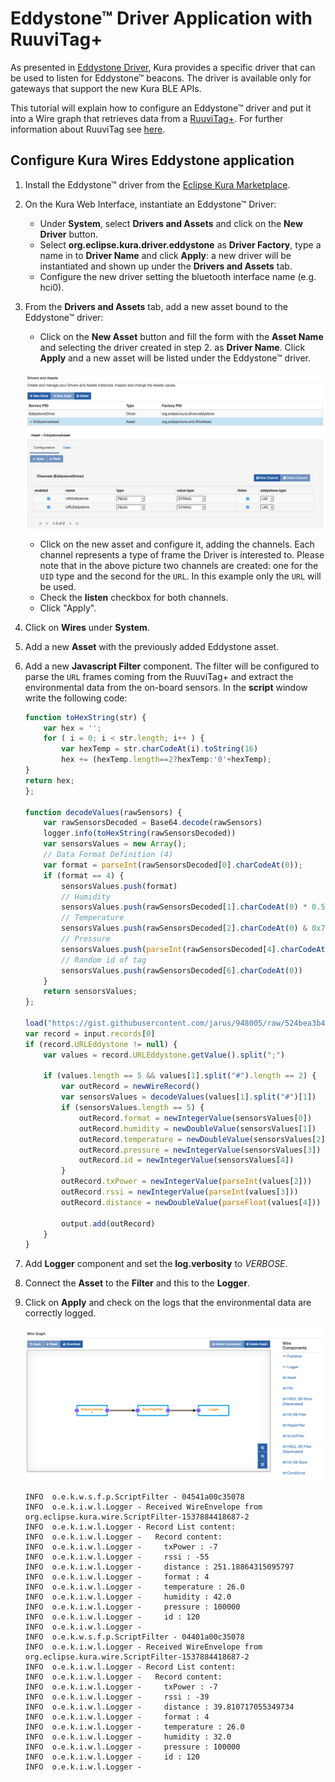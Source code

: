 # Eddystone&trade; Driver Application with RuuviTag+

As presented in [Eddystone Driver](link-TODO), Kura provides a specific driver that can be used to listen for Eddystone&trade; beacons. The driver is available only for gateways that support the new Kura BLE APIs.

This tutorial will explain how to configure an Eddystone&trade; driver and put it into a Wire graph that retrieves data from a [RuuviTag+](https://ruuvi.com/ruuvitag-specs/). For further information about RuuviTag see [here](https://lab.ruuvi.com/).



## Configure Kura Wires Eddystone application

1. Install the Eddystone&trade; driver from the [Eclipse Kura Marketplace](https://marketplace.eclipse.org/content/eddystone-driver-eclipse-kura-45).

2. On the Kura Web Interface, instantiate an Eddystone&trade; Driver:
    * Under **System**, select **Drivers and Assets** and click on the **New Driver** button.
    * Select **org.eclipse.kura.driver.eddystone** as **Driver Factory**, type a name in to **Driver Name** and click **Apply**: a new driver will be instantiated and shown up under the **Drivers and Assets** tab.
    * Configure the new driver setting the bluetooth interface name (e.g. hci0).

3. From the **Drivers and Assets** tab, add a new asset bound to the Eddystone&trade; driver:
    * Click on the **New Asset** button and fill the form with the **Asset Name** and selecting the driver created in step 2. as **Driver Name**. Click **Apply** and a new asset will be listed under the Eddystone&trade; driver.

    ![Eddystone Driver Configuration](./images/eddystone-driver-config.png)

    * Click on the new asset and configure it, adding the channels. Each channel represents a type of frame the Driver is interested to. Please note that in the above picture two channels are created: one for the `UID` type and the second for the `URL`. In this example only the `URL` will be used.
    * Check the **listen** checkbox for both channels.
    * Click "Apply".

4. Click on **Wires** under **System**.

5. Add a new **Asset** with the previously added Eddystone asset.

6. Add a new **Javascript Filter** component. The filter will be configured to parse the `URL` frames coming from the RuuviTag+ and extract the environmental data from the on-board sensors. In the **script** window write the following code:
    
    ```javascript
    function toHexString(str) {
        var hex = '';
        for ( i = 0; i < str.length; i++ ) {
            var hexTemp = str.charCodeAt(i).toString(16)
            hex += (hexTemp.length==2?hexTemp:'0'+hexTemp);
    }
    return hex;
    };

    function decodeValues(rawSensors) {
        var rawSensorsDecoded = Base64.decode(rawSensors)
        logger.info(toHexString(rawSensorsDecoded))
        var sensorsValues = new Array();
        // Data Format Definition (4)
        var format = parseInt(rawSensorsDecoded[0].charCodeAt(0));
        if (format == 4) {
            sensorsValues.push(format)
            // Humidity
            sensorsValues.push(rawSensorsDecoded[1].charCodeAt(0) * 0.5)
            // Temperature
            sensorsValues.push(rawSensorsDecoded[2].charCodeAt(0) & 0x7f)
            // Pressure
            sensorsValues.push(parseInt(rawSensorsDecoded[4].charCodeAt(0) << 8 )+ parseInt(rawSensorsDecoded[5].charCodeAt(0) & 0xff) + 50000)
            // Random id of tag
            sensorsValues.push(rawSensorsDecoded[6].charCodeAt(0))
        }
        return sensorsValues;
    };

    load("https://gist.githubusercontent.com/jarus/948005/raw/524bea3b4e0b74c06c9cfd2a8e54429dda1918fe/base64.js")
    var record = input.records[0]
    if (record.URLEddystone != null) {
        var values = record.URLEddystone.getValue().split(";")

        if (values.length == 5 && values[1].split("#").length == 2) {
            var outRecord = newWireRecord()
            var sensorsValues = decodeValues(values[1].split("#")[1])
            if (sensorsValues.length == 5) {
                outRecord.format = newIntegerValue(sensorsValues[0])
                outRecord.humidity = newDoubleValue(sensorsValues[1])
                outRecord.temperature = newDoubleValue(sensorsValues[2])
                outRecord.pressure = newIntegerValue(sensorsValues[3])
                outRecord.id = newIntegerValue(sensorsValues[4])
            }
            outRecord.txPower = newIntegerValue(parseInt(values[2]))
            outRecord.rssi = newIntegerValue(parseInt(values[3]))
            outRecord.distance = newDoubleValue(parseFloat(values[4]))

            output.add(outRecord)
        }
    }
    ```

7. Add **Logger** component and set the **log.verbosity** to _VERBOSE_.

8. Connect the **Asset** to the **Filter** and this to the **Logger**.

9. Click on **Apply** and check on the logs that the environmental data are correctly logged.

    ![Eddystone Example Wire Graph](./images/eddystone-example-wire-graph.png)

    ```text
    INFO  o.e.k.w.s.f.p.ScriptFilter - 04541a00c35078
    INFO  o.e.k.i.w.l.Logger - Received WireEnvelope from org.eclipse.kura.wire.ScriptFilter-1537884418687-2
    INFO  o.e.k.i.w.l.Logger - Record List content:
    INFO  o.e.k.i.w.l.Logger -   Record content:
    INFO  o.e.k.i.w.l.Logger -     txPower : -7
    INFO  o.e.k.i.w.l.Logger -     rssi : -55
    INFO  o.e.k.i.w.l.Logger -     distance : 251.18864315095797
    INFO  o.e.k.i.w.l.Logger -     format : 4
    INFO  o.e.k.i.w.l.Logger -     temperature : 26.0
    INFO  o.e.k.i.w.l.Logger -     humidity : 42.0
    INFO  o.e.k.i.w.l.Logger -     pressure : 100000
    INFO  o.e.k.i.w.l.Logger -     id : 120
    INFO  o.e.k.i.w.l.Logger -
    INFO  o.e.k.w.s.f.p.ScriptFilter - 04401a00c35078
    INFO  o.e.k.i.w.l.Logger - Received WireEnvelope from org.eclipse.kura.wire.ScriptFilter-1537884418687-2
    INFO  o.e.k.i.w.l.Logger - Record List content:
    INFO  o.e.k.i.w.l.Logger -   Record content:
    INFO  o.e.k.i.w.l.Logger -     txPower : -7
    INFO  o.e.k.i.w.l.Logger -     rssi : -39
    INFO  o.e.k.i.w.l.Logger -     distance : 39.810717055349734
    INFO  o.e.k.i.w.l.Logger -     format : 4
    INFO  o.e.k.i.w.l.Logger -     temperature : 26.0
    INFO  o.e.k.i.w.l.Logger -     humidity : 32.0
    INFO  o.e.k.i.w.l.Logger -     pressure : 100000
    INFO  o.e.k.i.w.l.Logger -     id : 120
    INFO  o.e.k.i.w.l.Logger -
    ```